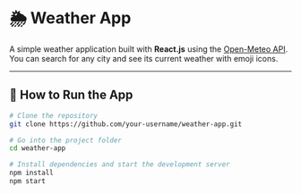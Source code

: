 # 🌦 Weather App

A simple weather application built with **React.js** using the [Open-Meteo API](https://open-meteo.com/).  
You can search for any city and see its current weather with emoji icons.

---

## 🚀 How to Run the App

```bash
# Clone the repository
git clone https://github.com/your-username/weather-app.git

# Go into the project folder
cd weather-app

# Install dependencies and start the development server
npm install
npm start
